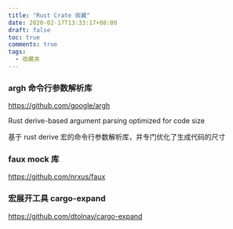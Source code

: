 ```yaml
---
title: "Rust Crate 收藏"
date: 2020-02-17T13:33:17+08:00
draft: false
toc: true
comments: true
tags:
  - 收藏夹
---
```


### argh 命令行参数解析库

https://github.com/google/argh

Rust derive-based argument parsing optimized for code size

基于 rust derive 宏的命令行参数解析库，并专门优化了生成代码的尺寸

### faux mock 库

https://github.com/nrxus/faux

### 宏展开工具 cargo-expand

https://github.com/dtolnay/cargo-expand
